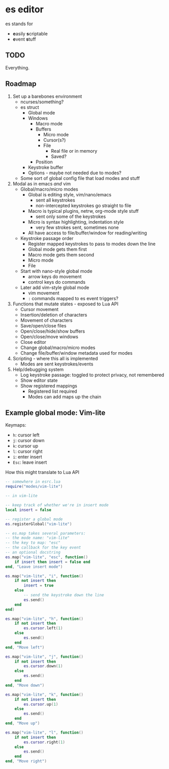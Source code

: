 # es editor

es stands for
* **e**asily **s**criptable
* **e**vent **s**tuff

## TODO

Everything.

## Roadmap

1. Set up a barebones environment
    * ncurses/something?
    * es struct
        * Global mode
        * Windows
            * Macro mode
            * Buffers
                * Micro mode
                * Cursor(s?)
                * File
                    * Real file or in memory
                    * Saved?
            * Position
        * Keystroke buffer
        * Options - maybe not needed due to modes?
    * Some sort of global config file that load modes and stuff
2. Modal as in emacs *and* vim
    * Global/macro/micro modes
        * Global is editing style, vim/nano/emacs
            * sent all keystrokes
            * non-intercepted keystrokes go straight to file
        * Macro is typical plugins, netrw, org-mode style stuff
            * sent only some of the keystrokes
        * Micro is syntax highlighting, indentation style
            * very few strokes sent, sometimes none
        * All have access to file/buffer/window for reading/writing
    * Keystroke passage order
        * Register mapped keystrokes to pass to modes down the line
        * Global mode gets them first
        * Macro mode gets them second
        * Micro mode
        * File
    * Start with nano-style global mode
        * arrow keys do movement
        * control keys do commands
    * Later add vim-style global mode
        * vim movement
        * `:` commands mapped to es event triggers?
3. Functions that mutate states - exposed to Lua API
    * Cursor movement
    * Insertion/deletion of characters
    * Movement of characters
    * Save/open/close files
    * Open/close/hide/show buffers
    * Open/close/move windows
    * Close editor
    * Change global/macro/micro modes
    * Change file/buffer/window metadata used for modes
4. Scripting - where this all is implemented
    * Modes are sent keystrokes/events
5. Help/debugging system
    * Log keystroke passage: toggled to protect privacy, not remembered
    * Show editor state
    * Show registered mappings
        * Registered list required
        * Modes can add maps up the chain

## Example global mode: Vim-lite

Keymaps:
* `h`: cursor left
* `j`: cursor down
* `k`: cursor up
* `l`: cursor right
* `i`: enter insert
* `Esc`: leave insert

How this might translate to Lua API

```lua
-- somewhere in esrc.lua
require("modes/vim-lite")

-- in vim-lite

-- keep track of whether we're in insert mode
local insert = false

-- register a global mode
es.registerGlobal("vim-lite")

-- es.map takes several parameters:
-- the mode name: "vim-lite"
-- the key to map: "esc"
-- the callback for the key event
-- an optional docstring
es.map("vim-lite", "esc", function()
    if insert then insert = false end
end, "Leave insert mode")

es.map("vim-lite", "i", function()
    if not insert then
        insert = true
    else
        -- send the keystroke down the line
        es.send()
    end
end)

es.map("vim-lite", "h", function()
    if not insert then
        es.cursor.left(1)
    else
        es.send()
    end
end, "Move left")

es.map("vim-lite", "j", function()
    if not insert then
        es.cursor.down(1)
    else
        es.send()
    end
end, "Move down")

es.map("vim-lite", "k", function()
    if not insert then
        es.cursor.up(1)
    else
        es.send()
    end
end, "Move up")

es.map("vim-lite", "l", function()
    if not insert then
        es.cursor.right(1)
    else
        es.send()
    end
end, "Move right")
```

